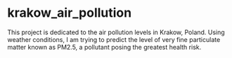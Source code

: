 # krakow_air_pollution
This project is dedicated to the air pollution levels in Krakow, Poland. Using weather conditions, I am trying to predict the level of very fine particulate matter known as PM2.5, a pollutant posing the greatest health risk.
